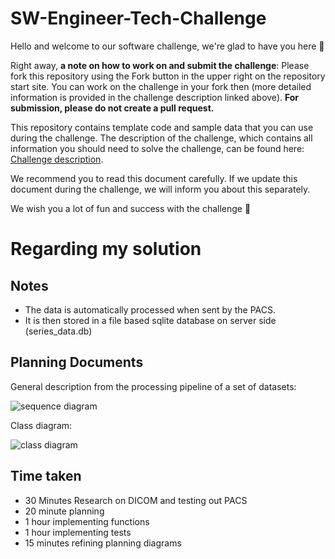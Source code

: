 # SW-Engineer-Tech-Challenge
Hello and welcome to our software challenge, we're glad to have you here 👋

Right away, **a note on how to work on and submit the challenge**: Please fork this repository using the Fork button in the upper right on the repository start site.
You can work on the challenge in your fork then (more detailed information is provided in the challenge description linked above).
**For submission, please do not create a pull request.**

This repository contains template code and sample data that you can use during the challenge.
The description of the challenge, which contains all information you should need to solve the challenge, can be found here: [Challenge description](https://floyai.atlassian.net/wiki/external/84377616/NmZjYjZkZmJkYTcxNGNlMDgyODQ0OWUzYWYxNjZhY2I?atlOrigin=eyJpIjoiNTg3N2E0NTVhMjBlNDVmM2I1NGNiNmVmOWMwZGRiZmEiLCJwIjoiYyJ9).

We recommend you to read this document carefully.
If we update this document during the challenge, we will inform you about this separately.


We wish you a lot of fun and success with the challenge 🚀

# Regarding my solution

## Notes
- The data is automatically processed when sent by the PACS.
- It is then stored in a file based sqlite database on server side (series_data.db) 

## Planning Documents
General description from the processing pipeline of a set of datasets:

![sequence diagram](https://www.plantuml.com/plantuml/png/TP6nJiCm48PtFyMDC32mPa0jYSI4LCW3LCO-g2N7PzddLBmzbpP44AVh_zt_wxEyowmJby4hRPWI7FPjhw94phYe0yChMUqTV_T2iMyF_s2FoM7kN8wQpGdJ1cp9UvJfYesOG2bF5A44TXu2GS0pMCqw8yEds3n2HaF1gaaB7fug6sXaAbZehYLLSUci9QMpjqi5cE2jO45LtKbtzOO6KWd7V0cFvZVDTxFplK9nNNLkABmWGqj3zCYuwDzG637zVQWepwcQePnDu4D6v4wFE9rqpmlUD7Z774acpuvFqBFcahS5Lba37Lwi3QLqtN3Xg_hkdUYMmVy0)

Class diagram:

![class diagram](https://www.plantuml.com/plantuml/png/TL9DRnmX3BtpApXk3kaF6FMGA6cbbVgnrRIdga8EE0ag0rCmKLTf_dlDm6IwQBjxOFpmUxOVlae4aVBan0pw9poWrCwY9_aij8EKv8ZHOhe9pg6c41bF2wAiPwhNgB8rWqmKsyNGA8BffF9iW52HdN2Gzou02MFJ3AGVrL8QcNmNWXEA5IqfjMC29AGB0SQyLjdGbvF6RfiOncVXGfW7UPsENjlmvWD7ubV6Z1lsfOHY2WQSfQDAclC_jcZawN2yEQppwNNaeVVW-u-jsGinWVLynEnLpqoCRzDsbto7loc29bLc-pULGib-mfBpml_rQIguFSqQminpl8T4ruUzA8sPEsOUFezV1yacjjAxUdIIUdxLwvqeoiMyTs8nYf5QiHaDPuo64wDvM7zl7t941SWTFO8t3bKg-ZjyGa-dpV33e4lTwd5OF_Pj5RxjR-k-IVuTWCgwVe89Uv1AdlMqG2DbSpohi8AiN-jKKkchDV3sp-LblmEYDwjczKifEjf_igxGcpovlm00)

## Time taken
- 30 Minutes Research on DICOM and testing out PACS
- 20 minute planning
- 1 hour implementing functions
- 1 hour implementing tests
- 15 minutes refining planning diagrams